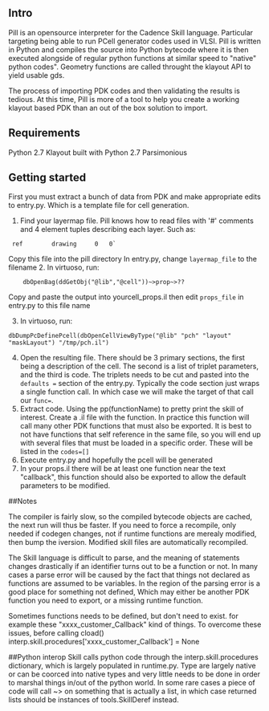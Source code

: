 ## Intro

   Pill is an opensource interpreter for the Cadence Skill language. Particular targeting being able to run PCell generator codes used in VLSI. Pill is written in Python and compiles the source into Python bytecode where it is then executed alongside of regular python functions at similar speed to "native" python codes". Geometry functions are called throught the klayout API to yield usable gds. 
  
  The process of importing PDK codes and then validating the results is tedious. At this time, Pill is more of a tool to help you create a working klayout based PDK than an out of the box solution to import. 
  
  ## Requirements
  Python 2.7
  Klayout built with Python 2.7 
  Parsimonious
   
   ## Getting started
   First you must extract a bunch of data from PDK and make appropriate edits to entry.py. Which is a template file for cell generation. 
   1.  Find your layermap file. Pill knows how to read files with '#' comments and 4 element tuples describing each layer. Such as:
```
 ref		drawing		0	0`
```
   Copy this file into the pill directory
   In entry.py, change `layermap_file` to the filename
   2.  In virtuoso, run:

```
    dbOpenBag(ddGetObj("@lib","@cell"))~>prop~>??
```

Copy and paste the output into yourcell_props.il then edit `props_file` in entry.py to this file name

   3. In virtuoso, run: 
   ```
dbDumpPcDefinePcell(dbOpenCellViewByType("@lib" "pch" "layout" "maskLayout") "/tmp/pch.il")
```
4. Open the resulting file. There should be 3 primary sections, the first being a description of the cell. The second is a list of triplet parameters, and the third is code. The triplets needs to be cut and pasted into the `defaults =` section of the entry.py. Typically the code section just wraps a single function call. In which case we will make the target of that call our `func=`. 
5. Extract code. Using the pp(functionName) to pretty print the skill of interest. Create a .il file with the function. In practice this function will call many other PDK functions that must also be exported. It is best to not have functions that self reference in the same file, so you will end up with several files that must be loaded in a specific order. These will be listed in the `codes=[]`
6. Execute entry.py and hopefully the pcell will be generated
7. In your props.il there will be at least one function near the text "callback", this function should also be exported to allow the default parameters to be modified. 

##Notes

The compiler is fairly slow, so the compiled bytecode objects are cached, the next run will thus be faster. If you need to force a recompile, only needed if codegen changes, not if runtime functions are merealy modified, then bump the iversion. Modified skill files are automatically recompiled. 

The Skill language is difficult to parse, and the meaning of statements changes drastically if an identifier turns out to be a function or not. In many cases a parse error will be caused by the fact that things not declared as functions are assumed to be variables. In the region of the parsing error is a good place for something not defined, Which may either be another PDK function you need to export, or a missing runtime function. 

Sometimes functions needs to be defined, but don't need to exist.  for example these "xxxx_customer_Callback" kind of things. To overcome these issues, before calling cload() interp.skill.procedures['xxxx_customer_Callback'] = None

##Python interop
Skill calls python code through the interp.skill.procedures dictionary, which is largely populated in runtime.py. Type are largely native or can be coorced into native types and very little needs to be done in order to marshal things in/out of the python world. In some rare cases a piece of code will call ~> on something that is actually a list, in which case returned lists should be instances of tools.SkillDeref instead. 
